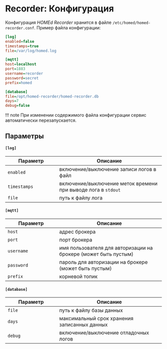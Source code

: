 # Recorder: Конфигурация

Конфигурация _HOMEd Recorder_ хранится в файле <code>/etc/homed/homed-recorder.conf</code>. Пример файла конфигурации:

```ini
[log]
enabled=false
timestamps=true
file=/var/log/homed.log

[mqtt]
host=localhost
port=1883
username=recorder
password=secret
prefix=homed

[database]
file=/opt/homed-recorder/homed-recorder.db
days=7
debug=false
```

!!! note
    При изменении содержимого файла конфигурации сервис автоматически перезапускается.

## Параметры

#### `[log]`

| <div style="width:150px">Параметр</div> | Описание |
|-----------------------------------------|----------|
| `enabled`    | включение/выключение записи логов в файл |
| `timestamps` | включение/выключение меток времени при выводе лога в `stdout` |
| `file`       | путь к файлу лога |

#### `[mqtt]`

| <div style="width:150px">Параметр</div> | Описание |
|-----------------------------------------|----------|
| `host`     | адрес брокера |
| `port`     | порт брокера |
| `username` | имя пользователя для авторизации на брокере (может быть пустым) |
| `password` | пароль для авторизации на брокере (может быть пустым) |
| `prefix`   | корневой топик |

#### `[database]`

| <div style="width:150px">Параметр</div> | Описание |
|-----------------------------------------|----------|
| `file`  | путь к файлу базы данных |
| `days`  | максимальный срок хранения записанных данных |
| `debug` | включение/выключение отладочных логов |

<!-- TODO: написать про способы хранения данных -->
